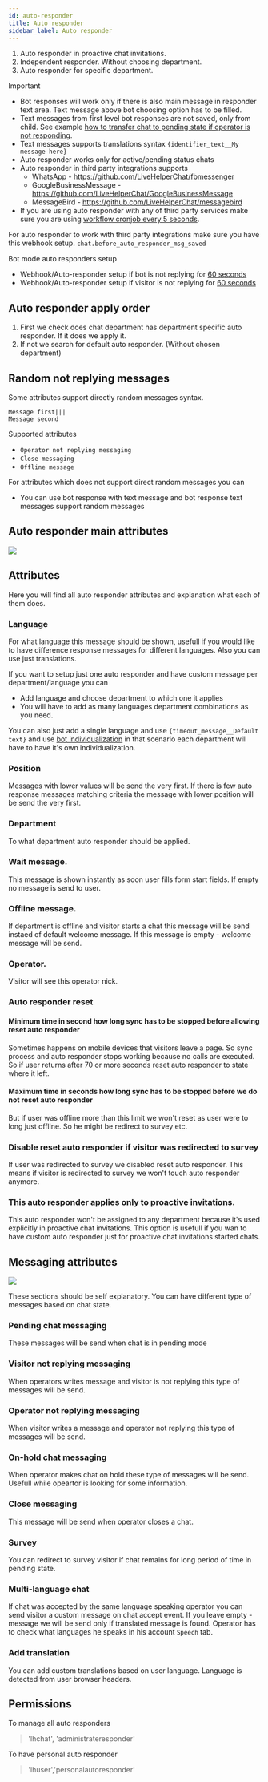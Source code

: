 ```yaml
---
id: auto-responder
title: Auto responder
sidebar_label: Auto responder
---
```


1. Auto responder in proactive chat invitations.
2. Independent responder. Without choosing department.
3. Auto responder for specific department.

Important

* Bot responses will work only if there is also main message in responder text area. Text message above bot choosing option has to be filled.
* Text messages from first level bot responses are not saved, only from child. See example [how to transfer chat to pending state if operator is not responding](bot/operator-not-responding.md).
* Text messages supports translations syntax `{identifier_text__My message here}`
* Auto responder works only for active/pending status chats
* Auto responder in third party integrations supports
  * WhatsApp - https://github.com/LiveHelperChat/fbmessenger
  * GoogleBusinessMessage - https://github.com/LiveHelperChat/GoogleBusinessMessage
  * MessageBird - https://github.com/LiveHelperChat/messagebird
* If you are using auto responder with any of third party services make sure you are using [workflow cronjob every 5 seconds](development/cronjob.md#default-cronjob-setup).

For auto responder to work with third party integrations make sure you have this webhook setup. `chat.before_auto_responder_msg_saved`

Bot mode auto responders setup

* Webhook/Auto-responder setup if bot is not replying for [60 seconds](development/webhooks.md#when-bot-does-not-respond-for-60-seconds)
* Webhook/Auto-responder setup if visitor is not replying for [60 seconds](development/webhooks.md#when-user-is-not-responding-to-bot-for-60-seconds)

## Auto responder apply order
1. First we check does chat department has department specific auto responder. If it does we apply it.
2. If not we search for default auto responder. (Without chosen department)

## Random not replying messages

Some attributes support directly random messages syntax. 

```
Message first|||
Message second
```

Supported attributes

* `Operator not replying messaging`
* `Close messaging`
* `Offline message`

For attributes which does not support direct random messages you can

* You can use bot response with text message and bot response text messages support random messages

## Auto responder main attributes

![](/img/auto-responder/auto-responder-main.jpg)

## Attributes

Here you will find all auto responder attributes and explanation what each of them does.

### Language

For what language this message should be shown, usefull if you would like to have difference response messages for different languages. Also you can use just translations.

If you want to setup just one auto responder and have custom message per department/language you can
 * Add language and choose department to which one it applies
 * You will have to add as many languages department combinations as you need.

You can also just add a single language and use `{timeout_message__Default text}` and use [bot individualization](bot/multiple-languages.md) in that scenario each department will have to have it's own individualization.

### Position

Messages with lower values will be send the very first. If there is few auto response messages matching criteria the message with lower position will be send the very first.

### Department

To what department auto responder should be applied.

### Wait message.

This message is shown instantly as soon user fills form start fields. If empty no message is send to user.

### Offline message. 

If department is offline and visitor starts a chat this message will be send instaed of default welcome message. If this message is empty - welcome message will be send.

### Operator. 

Visitor will see this operator nick.

### Auto responder reset

#### Minimum time in second how long sync has to be stopped before allowing reset auto responder

Sometimes happens on mobile devices that visitors leave a page. So sync process and auto responder stops working because no calls are executed. So if user returns after 70 or more seconds reset auto responder to state where it left.

#### Maximum time in seconds how long sync has to be stopped before we do not reset auto responder

But if user was offline more than this limit we won't reset as user were to long just offline. So he might be redirect to survey etc.

### Disable reset auto responder if visitor was redirected to survey

If user was redirected to survey we disabled reset auto responder. This means if visitor is redirected to survey we won't touch auto responder anymore. 

### This auto responder applies only to proactive invitations.

This auto responder won't be assigned to any department because it's used explicitly in proactive chat invitations. This option is usefull if you wan to have custom auto responder just for proactive chat invitations started chats.

## Messaging attributes

![](/img/auto-responder/auto-responder-messages.jpg?v=2)

These sections should be self explanatory. You can have different type of messages based on chat state.

### Pending chat messaging

These messages will be send when chat is in pending mode
 
### Visitor not replying messaging

When operators writes message and visitor is not replying this type of messages will be send.

### Operator not replying messaging

When visitor writes a message and operator not replying this type of messages will be send.

### On-hold chat messaging

When operator makes chat on hold these type of messages will be send. Usefull while opeartor is looking for some information.

### Close messaging

This message will be send when operator closes a chat.

### Survey

You can redirect to survey visitor if chat remains for long period of time in pending state.

### Multi-language chat

If chat was accepted by the same language speaking operator you can send visitor a custom message on chat accept event. If you leave empty - message we will be send only if translated message is found. Operator has to check what languages he speaks in his account `Speech` tab.

### Add translation

You can add custom translations based on user language. Language is detected from user browser headers.

## Permissions

To manage all auto responders

> 'lhchat', 'administrateresponder'

To have personal auto responder

> 'lhuser','personalautoresponder'